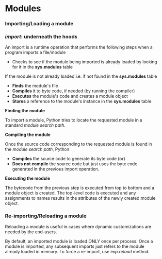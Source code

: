 # Modules 

### Importing/Loading a module

### *import*: underneath the hoods

An import is a runtime operation that performs the following steps when a program imports a file/module

* Checks to see if the module being imported is already loaded by looking for it in the **sys.modules** table

If the module is not already loaded i.e. if not found in the **sys.modules** table

* **Finds** the module's file
* **Compiles** it to byte code, if needed (by running the compiler)
* **Executes** the module's code and creates a module object
* **Stores** a reference to the module's instance in the **sys.modules** table

**Finding the module**

To import a module, Python tries to locate the requested module in a standard *module search path*.

**Compiling the module**

Once the source code corresponding to the requested module is found in the *module search path*, Python 

* **Compiles** the source code to generate its byte code (or)
* **Does not compile** the source code but just uses the byte code generated in the previous import operation.

**Executing the module**

The bytecode from the previous step is executed from top to bottom and a module object is created. The top-level code is executed and any assignments to names results in the attributes of the newly created module object.


### Re-importing/Reloading a module

Reloading a module is useful in cases where dynamic customizations are needed by the end-users. 

By default, an imported module is loaded ONLY once per process. Once a module is imported, any subsequent imports just refers to the module already loaded in memory. To force a re-import, use *imp.reload* method.
